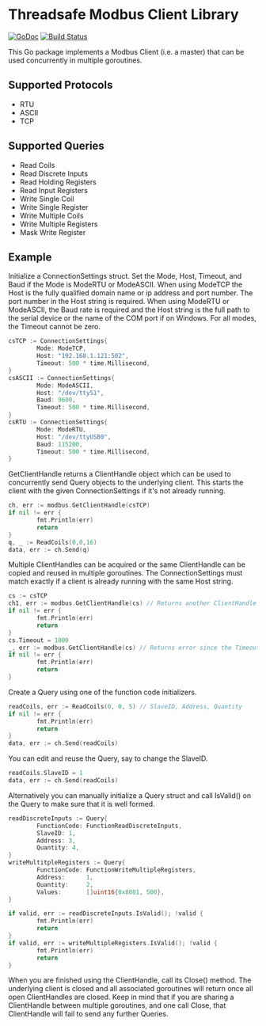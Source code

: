 # Threadsafe Modbus Client Library
[![GoDoc](https://godoc.org/github.com/AdamSLevy/modbus?status.svg)](https://godoc.org/github.com/AdamSLevy/modbus)
[![Build Status](https://travis-ci.org/AdamSLevy/modbus.svg?branch=master)](https://travis-ci.org/AdamSLevy/modbus)

This Go package implements a Modbus Client (i.e. a master) that can be used
concurrently in multiple goroutines.

## Supported Protocols
- RTU
- ASCII
- TCP

## Supported Queries
- Read Coils
- Read Discrete Inputs
- Read Holding Registers
- Read Input Registers
- Write Single Coil
- Write Single Register
- Write Multiple Coils
- Write Multiple Registers
- Mask Write Register

## Example
Initialize a ConnectionSettings struct. Set the Mode, Host, Timeout, and Baud
if the Mode is ModeRTU or ModeASCII. When using ModeTCP the Host is the fully
qualified domain name or ip address and port number. The port number in the
Host string is required. When using ModeRTU or ModeASCII, the Baud rate is
required and the Host string is the full path to the serial device or the name
of the COM port if on Windows. For all modes, the Timeout cannot be zero.
```go
csTCP := ConnectionSettings{
        Mode: ModeTCP,
        Host: "192.168.1.121:502",
        Timeout: 500 * time.Millisecond,
}
csASCII := ConnectionSettings{
        Mode: ModeASCII,
        Host: "/dev/ttyS1",
        Baud: 9600,
        Timeout: 500 * time.Millisecond,
}
csRTU := ConnectionSettings{
        Mode: ModeRTU,
        Host: "/dev/ttyUSB0",
        Baud: 115200,
        Timeout: 500 * time.Millisecond,
}
```
GetClientHandle returns a ClientHandle object which can be used to concurrently
send Query objects to the underlying client. This starts the client with the
given ConnectionSettings if it's not already running. 
```go
ch, err := modbus.GetClientHandle(csTCP)
if nil != err {
        fmt.Println(err)
        return
}
q, _ := ReadCoils(0,0,16)
data, err := ch.Send(q)
```
Multiple ClientHandles can be acquired or the same ClientHandle can be copied
and reused in multiple goroutines. The ConnectionSettings must match exactly if
a client is already running with the same Host string.
```go
cs := csTCP
ch1, err := modbus.GetClientHandle(cs) // Returns another ClientHandle for the same client
if nil != err {
        fmt.Println(err)
        return
}
cs.Timeout = 1000
_, err := modbus.GetClientHandle(cs) // Returns error since the Timeout was changed
if nil != err {
        fmt.Println(err)
        return
}
```
Create a Query using one of the function code initializers. 
```go
readCoils, err := ReadCoils(0, 0, 5) // SlaveID, Address, Quantity
if nil != err {
        fmt.Println(err)
        return
}
data, err := ch.Send(readCoils)
```
You can edit and reuse the Query, say to change the SlaveID.
```go
readCoils.SlaveID = 1
data, err := ch.Send(readCoils)
```
Alternatively you can manually initialize a Query struct and call IsValid() on
the Query to make sure that it is well formed.
```go
readDiscreteInputs := Query{
        FunctionCode: FunctionReadDiscreteInputs,
        SlaveID: 1,
        Address: 3,
        Quantity: 4,
}
writeMultitpleRegisters := Query{
        FunctionCode: FunctionWriteMultipleRegisters,
        Address:      1,
        Quantity:     2,
        Values:       []uint16{0x8081, 500},
}

if valid, err := readDiscreteInputs.IsValid(); !valid {
        fmt.Println(err)
        return
}
if valid, err := writeMultipleRegisters.IsValid(); !valid {
        fmt.Println(err)
        return
}

```
When you are finished using the ClientHandle, call its Close() method. The
underlying client is closed and all associated goroutines will return once all
open ClientHandles are closed. Keep in mind that if you are sharing a
ClientHandle between multiple goroutines, and one call Close, that ClientHandle
will fail to send any further Queries.
